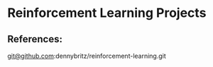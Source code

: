 # Reinforcement Learning Projects



## References:
git@github.com:dennybritz/reinforcement-learning.git

